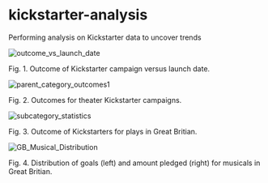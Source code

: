 # kickstarter-analysis
Performing analysis on Kickstarter data to uncover trends

![outcome_vs_launch_date](https://user-images.githubusercontent.com/98781992/174171521-0a3ef9e8-73ca-43d6-8ba5-afb1a7772f78.png)

Fig. 1. Outcome of Kickstarter campaign versus launch date.



![parent_category_outcomes1](https://user-images.githubusercontent.com/98781992/174171525-7d57496f-bf92-4bd8-8f50-ccabed856be3.png)

Fig. 2. Outcomes for theater Kickstarter campaigns.



![subcategory_statistics](https://user-images.githubusercontent.com/98781992/174171551-32fdaeeb-619d-4c9b-9585-d8995e14ed34.png)

Fig. 3. Outcome of Kickstarters for plays in Great Britian.



![GB_Musical_Distribution](https://user-images.githubusercontent.com/98781992/174171569-d15e19dc-6744-4765-bdd5-f84898c7bc6f.png)

Fig. 4. Distribution of goals (left) and amount pledged (right) for musicals in Great Britian. 
